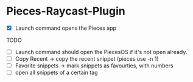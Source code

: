 # Pieces-Raycast-Plugin

- [x] Launch command opens the Pieces app

TODO
- [ ] Launch command should open the PiecesOS if it's not open already.
- [ ] Copy Recent -> copy the recent snippet (pieces use -n 1)
- [ ] Favorite snippets -> mark snippets as favourties, with numbers
- [ ] open all snippets of a certain tag
